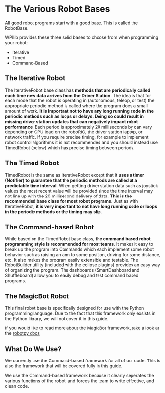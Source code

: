 # The Various Robot Bases
All good robot programs start with a good base. This is called the RobotBase.

WPIlib provides these three solid bases to choose from when programming your robot:
 - Iterative
 - Timed
 - Command-Based

## The Iterative Robot
The IterativeRobot base class has **methods that are periodically called each time new data arrives from the Driver Station**. The idea is that for each mode that the robot is operating in (autonomous, teleop, or test) the appropriate periodic method is called where the program does a small amount of work. **It is important not to have any long running code in the periodic methods such as loops or delays. Doing so could result in missing driver station updates that can negatively impact robot performance**. Each period is approximately 20 milliseconds by can vary depending on CPU load on the roboRIO, the driver station laptop, or network traffic. If you require precise timing, for example to implement robot control algorithms it is not recommended and you should instead use TimedRobot (below) which has precise timing between periods.

## The Timed Robot
TimedRobot is the same as IterativeRobot except that it **uses a timer (Notifier) to guarantee that the periodic methods are called at a predictable time interval**. When getting driver station data such as joystick values the most recent value will be provided since the time interval may not line up with the 20 millisecond delivery of data. **This is the recommended base class for most robot programs**. Just as with IterativeRobot, **it is very important to not have long running code or loops in the periodic methods or the timing may slip**.

## The Command-based Robot
While based on the TimedRobot base class, **the command based robot programming style is recommended for most teams**. It makes it easy to break up the program into Commands which each implement some robot behavior such as raising an arm to some position, driving for some distance, etc. It also makes the program easily extensible and testable. The RobotBuilder utility (included with the eclipse plugins) provides an easy way of organizing the program. The dashboards (SmartDashboard and Shuffleboard) allow you to easily debug and test command based programs.

## The MagicBot Robot
This final robot base is specifically designed for use with the Python programming language. Due to the fact that this framework only exsists in the Python library, we will not cover it in this guide.

If you would like to read more about the MagicBot framework, take a look at the [robotpy docs](https://robotpy.readthedocs.io/en/stable/frameworks/magicbot.html)

## What Do We Use?
We currently use the Command-based framework for all of our code. This is also the framework that will be covered fully in this guide.

We use the Command-based framework because it clearly seperates the various functions of the robot, and forces the team to write effective, and clean code.